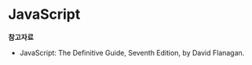 # JavaScript

**참고자료**

* JavaScript: The Definitive Guide, Seventh Edition, by David Flanagan.&#x20;
